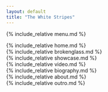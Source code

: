 ```yaml
---
layout: default
title: "The White Stripes"
---
```

<!-- Hidden menu -->
{% include_relative menu.md %}

<div class="horizontal-scroll-wrapper squares">
       {% include_relative home.md %}
  <div class="horizontal-scroll-wrapper-brokenglass">
       {% include_relative brokenglass.md %}
  </div>
  <div class="horizontal-scroll-wrapper-showcase">
       {% include_relative showcase.md %}
  </div>
  <div class="horizontal-scroll-wrapper-video">
       {% include_relative video.md %}
  </div>
  <div class="horizontal-scroll-wrapper-biography">
       {% include_relative biography.md %}
  </div>
  <div class="horizontal-scroll-wrapper-about">
       {% include_relative about.md %}
  </div>
  <div class="horizontal-scroll-wrapper-outro">
     {% include_relative outro.md %}
  </div>
</div>

<script src="assets/javascript/introText.js"></script>
<script src="assets/javascript/introTextAnimation.js"></script>
<script src="assets/javascript/showcaseAnimation.js"></script>
<script src="https://kit.fontawesome.com/3e27283071.js"></script>
<script src="assets/javascript/aboutAnim.js"></script>
<script src="assets/javascript/scroll.js"></script>
<script src="assets/javascript/biographyAnim.js"></script>
<script src="assets/javascript/videoscroll.js"></script>
